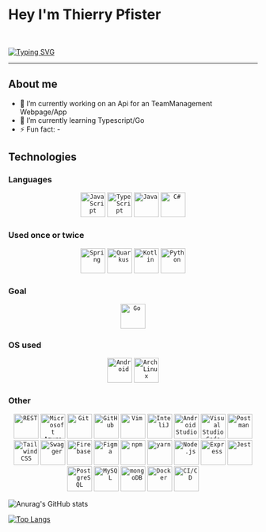 # Hey I'm Thierry Pfister
<br>

[![Typing SVG](https://readme-typing-svg.demolab.com/?lines=Hey+I'm+Thierry+:P;Apprentice+Softwaredeveloper)](https://git.io/typing-svg)

***

## About me

- 🔭 I’m currently working on an Api for an TeamManagement Webpage/App
- 🌱 I’m currently learning Typescript/Go
- ⚡ Fun fact: -

## Technologies

### Languages

<div align="center">
	<code><img height="50" src="https://user-images.githubusercontent.com/25181517/117447155-6a868a00-af3d-11eb-9cfe-245df15c9f3f.png" alt="JavaScript" title="JavaScript" /></code>
	<code><img height="50" src="https://user-images.githubusercontent.com/25181517/183890598-19a0ac2d-e88a-4005-a8df-1ee36782fde1.png" alt="TypeScript" title="TypeScript" /></code>
	<code><img height="50" src="https://user-images.githubusercontent.com/25181517/117201156-9a724800-adec-11eb-9a9d-3cd0f67da4bc.png" alt="Java" title="Java" /></code>
	<code><img height="50" src="https://user-images.githubusercontent.com/25181517/121405384-444d7300-c95d-11eb-959f-913020d3bf90.png" alt="C#" title="C#" /></code>
</div>

### Used once or twice

<div align="center">
	<code><img height="50" src="https://user-images.githubusercontent.com/25181517/117201470-f6d56780-adec-11eb-8f7c-e70e376cfd07.png" alt="Spring" title="Spring" /></code>
	<code><img height="50" src="https://user-images.githubusercontent.com/25181517/183892781-61ed6416-4a2c-4061-8240-e6a23e1d7b09.png" alt="Quarkus" title="Quarkus" /></code>
	<code><img height="50" src="https://user-images.githubusercontent.com/25181517/185062810-7ee0c3d2-17f2-4a98-9d8a-a9576947692b.png" alt="Kotlin" title="Kotlin" /></code>
	<code><img height="50" src="https://user-images.githubusercontent.com/25181517/183423507-c056a6f9-1ba8-4312-a350-19bcbc5a8697.png" alt="Python" title="Python" /></code>
</div>

### Goal

<div align="center">
	<code><img height="50" src="https://user-images.githubusercontent.com/25181517/192149581-88194d20-1a37-4be8-8801-5dc0017ffbbe.png" alt="Go" title="Go" /></code>
</div>

### OS used

<div align="center">
	<code><img height="50" src="https://user-images.githubusercontent.com/25181517/117269608-b7dcfb80-ae58-11eb-8e66-6cc8753553f0.png" alt="Android" title="Android" /></code>
	<code><img height="50" src="https://user-images.githubusercontent.com/25181517/186884156-e63da389-f3e1-4dca-a6c1-d76e886ba22a.png" alt="Arch Linux" title="Arch Linux" /></code>
</div>

### Other

<div align="center">
	<code><img height="50" src="https://user-images.githubusercontent.com/25181517/192107858-fe19f043-c502-4009-8c47-476fc89718ad.png" alt="REST" title="REST" /></code>
	<code><img height="50" src="https://user-images.githubusercontent.com/25181517/183911544-95ad6ba7-09bf-4040-ac44-0adafedb9616.png" alt="Microsoft Azure" title="Microsoft Azure" /></code>
	<code><img height="50" src="https://user-images.githubusercontent.com/25181517/192108372-f71d70ac-7ae6-4c0d-8395-51d8870c2ef0.png" alt="Git" title="Git" /></code>
	<code><img height="50" src="https://user-images.githubusercontent.com/25181517/192108374-8da61ba1-99ec-41d7-80b8-fb2f7c0a4948.png" alt="GitHub" title="GitHub" /></code>
	<code><img height="50" src="https://user-images.githubusercontent.com/25181517/192108889-232b3431-a585-4b36-a62d-9078bd3641d9.png" alt="Vim" title="Vim" /></code>
	<code><img height="50" src="https://user-images.githubusercontent.com/25181517/192108890-200809d1-439c-4e23-90d3-b090cf9a4eea.png" alt="InteliJ" title="InteliJ" /></code>
	<code><img height="50" src="https://user-images.githubusercontent.com/25181517/192108895-20dc3343-43e3-4a54-a90e-13a4abbc57b9.png" alt="Android Studio" title="Android Studio" /></code>
	<code><img height="50" src="https://user-images.githubusercontent.com/25181517/192108891-d86b6220-e232-423a-bf5f-90903e6887c3.png" alt="Visual Studio Code" title="Visual Studio Code" /></code>
	<code><img height="50" src="https://user-images.githubusercontent.com/25181517/192109061-e138ca71-337c-4019-8d42-4792fdaa7128.png" alt="Postman" title="Postman" /></code>
	<code><img height="50" src="https://user-images.githubusercontent.com/25181517/202896760-337261ed-ee92-4979-84c4-d4b829c7355d.png" alt="Tailwind CSS" title="Tailwind CSS" /></code>
	<code><img height="50" src="https://user-images.githubusercontent.com/25181517/186711335-a3729606-5a78-4496-9a36-06efcc74f800.png" alt="Swagger" title="Swagger" /></code>
	<code><img height="50" src="https://user-images.githubusercontent.com/25181517/189716855-2c69ca7a-5149-4647-936d-780610911353.png" alt="Firebase" title="Firebase" /></code>
	<code><img height="50" src="https://user-images.githubusercontent.com/25181517/189715289-df3ee512-6eca-463f-a0f4-c10d94a06b2f.png" alt="Figma" title="Figma" /></code>
	<code><img height="50" src="https://user-images.githubusercontent.com/25181517/121401671-49102800-c959-11eb-9f6f-74d49a5e1774.png" alt="npm" title="npm" /></code>
	<code><img height="50" src="https://user-images.githubusercontent.com/25181517/183049794-a3dfaddd-22ee-4ffe-b0b4-549ccd4879f9.png" alt="yarn" title="yarn" /></code>
	<code><img height="50" src="https://user-images.githubusercontent.com/25181517/183568594-85e280a7-0d7e-4d1a-9028-c8c2209e073c.png" alt="Node.js" title="Node.js" /></code>
	<code><img height="50" src="https://user-images.githubusercontent.com/25181517/183859966-a3462d8d-1bc7-4880-b353-e2cbed900ed6.png" alt="Express" title="Express" /></code>
	<code><img height="50" src="https://user-images.githubusercontent.com/25181517/187955005-f4ca6f1a-e727-497b-b81b-93fb9726268e.png" alt="Jest" title="Jest" /></code>
	<code><img height="50" src="https://user-images.githubusercontent.com/25181517/117208740-bfb78400-adf5-11eb-97bb-09072b6bedfc.png" alt="PostgreSQL" title="PostgreSQL" /></code>
	<code><img height="50" src="https://user-images.githubusercontent.com/25181517/183896128-ec99105a-ec1a-4d85-b08b-1aa1620b2046.png" alt="MySQL" title="MySQL" /></code>
	<code><img height="50" src="https://user-images.githubusercontent.com/25181517/182884177-d48a8579-2cd0-447a-b9a6-ffc7cb02560e.png" alt="mongoDB" title="mongoDB" /></code>
	<code><img height="50" src="https://user-images.githubusercontent.com/25181517/117207330-263ba280-adf4-11eb-9b97-0ac5b40bc3be.png" alt="Docker" title="Docker" /></code>
	<code><img height="50" src="https://user-images.githubusercontent.com/25181517/183868728-b2e11072-00a5-47e2-8a4e-4ebbb2b8c554.png" alt="CI/CD" title="CI/CD" /></code>
</div>

![Anurag's GitHub stats](https://github-readme-stats.vercel.app/api?username=N4choWasTaken&theme=synthwave&show_icons=true)

[![Top Langs](https://github-readme-stats.vercel.app/api/top-langs/?username=N4choWasTaken&layout=compact)](https://github.com/N4choWasTaken/github-readme-stats)

<!--
**N4choWasTaken/N4choWasTaken** is a ✨ _special_ ✨ repository because its `README.md` (this file) appears on your GitHub profile.

Here are some ideas to get you started:

- 🔭 I’m currently working on ...
- 🌱 I’m currently learning ...
- 👯 I’m looking to collaborate on ...
- 🤔 I’m looking for help with ...
- 💬 Ask me about ...
- 📫 How to reach me: ...
- 😄 Pronouns: ...
- ⚡ Fun fact: ...
-->
